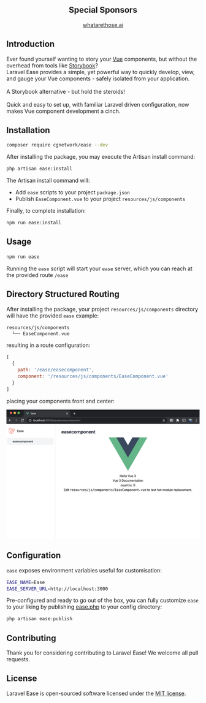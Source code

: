 <div align="center">
  
  ## Special Sponsors
  
  <a href="https://whatarethose.ai/" target="_blank">
    whatarethose.ai
  </a>
</div>

## Introduction

Ever found yourself wanting to story your [Vue](https://vuejs.org/) components, but without the overhead from tools like [Storybook](https://storybook.js.org/)?
<br/>
Laravel Ease provides a simple, yet powerful way to quickly develop, view, and gauge your Vue components - safely isolated from your application.
<br/>
<br/>
A Storybook alternative - but hold the steroids!
<br/>
<br/>
Quick and easy to set up, with familiar Laravel driven configuration, now makes Vue component development a cinch.

## Installation

```bash
composer require cgnetwork/ease --dev
```

After installing the package, you may execute the Artisan install command:

```bash
php artisan ease:install
```

The Artisan install command will:

* Add `ease` scripts to your project `package.json`
* Publish `EaseComponent.vue` to your project `resources/js/components`

Finally, to complete installation:
```bash
npm run ease:install
```

## Usage

```bash
npm run ease
```

Running the `ease` script will start your `ease` server, which you can reach at the provided route `/ease`

## Directory Structured Routing

After installing the package, your project `resources/js/components` directory will have the provided `ease` example:

```
resources/js/components
  └── EaseComponent.vue
```

resulting in a route configuration:

```js
[
  {
    path: '/ease/easecomponent',
    component: '/resources/js/components/EaseComponent.vue'
  }
]
```

placing your components front and center:

![example.index.vue](https://raw.githubusercontent.com/cgnetwork/laravel-ease/master/docs/EaseComponent.png)

## Configuration

`ease` exposes environment variables useful for customisation:

```bash
EASE_NAME=Ease
EASE_SERVER_URL=http://localhost:3000
```

Pre-configured and ready to go out of the box, you can fully customize `ease` to your liking by publishing [ease.php](https://github.com/cgnetwork/laravel-ease/blob/master/config/ease.php)  to your config directory:

```bash
php artisan ease:publish
```

## Contributing

Thank you for considering contributing to Laravel Ease! We welcome all pull requests.

## License

Laravel Ease is open-sourced software licensed under the [MIT license](https://github.com/cgnetwork/laravel-ease/blob/master/LICENSE).
